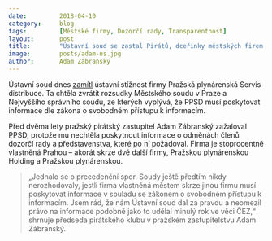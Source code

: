 ```yaml
---
date:         2018-04-10
category:     blog
tags:         [Městské firmy, Dozorčí rady, Transparentnost]
layout:       post
title:        "Ústavní soud se zastal Pirátů, dceřinky městských firem musejí poskytovat informace" 
image:        posts/adam-us.jpg
author:       Adam Zábranský
---
```


Ústavní soud dnes [zamítl](https://www.usoud.cz/fileadmin/user_upload/Tiskova_mluvci/Publikovane_nalezy/2018/I._US_1262_17_na_web.pdf) ústavní stížnost firmy Pražská plynárenská Servis distribuce. Ta chtěla zvrátit rozsudky Městského soudu v Praze a Nejvyššího správního soudu, ze kterých vyplývá, že PPSD musí poskytovat informace dle zákona o svobodném přístupu k informacím.

Před dvěma lety pražský pirátský zastupitel Adam Zábranský zažaloval PPSD, protože mu nechtěla poskytnout informace o odměnách členů dozorčí rady a představenstva, které po ní požadoval. Firma je stoprocentně vlastněná Prahou – akorát skrze dvě další firmy, Pražskou plynárenskou Holding a Pražskou plynárenskou.

> „Jednalo se o precedenční spor. Soudy ještě předtím nikdy nerozhodovaly, jestli firma vlastněná městem skrze jinou firmu musí poskytovat informace v souladu se zákonem o svobodném přístupu k informacím. Jsem rád, že nám Ústavní soud dal za pravdu a neomezil právo na informace podobně jako to udělal minulý rok ve věci ČEZ,“ shrnuje předseda pirátského klubu v pražském zastupitelstvu Adam Zábranský.

